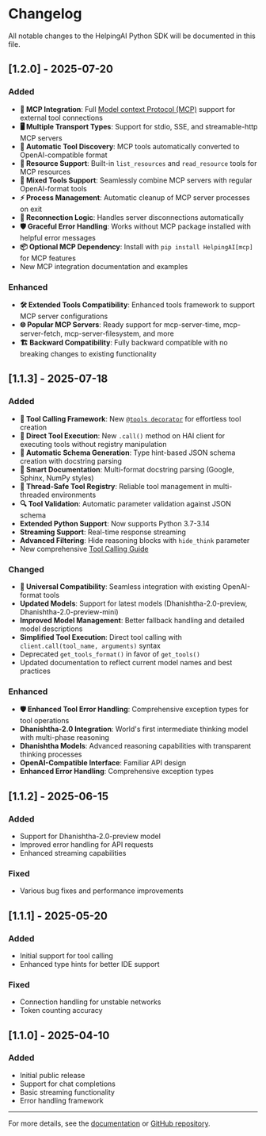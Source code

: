 # Changelog

All notable changes to the HelpingAI Python SDK will be documented in this file.

## [1.2.0] - 2025-07-20

### Added
- **🔌 MCP Integration**: Full [Model context Protocol (MCP)](docs/mcp_integration.md) support for external tool connections
- **🖥️ Multiple Transport Types**: Support for stdio, SSE, and streamable-http MCP servers
- **🔄 Automatic Tool Discovery**: MCP tools automatically converted to OpenAI-compatible format
- **📁 Resource Support**: Built-in `list_resources` and `read_resource` tools for MCP resources
- **🔀 Mixed Tools Support**: Seamlessly combine MCP servers with regular OpenAI-format tools
- **⚡ Process Management**: Automatic cleanup of MCP server processes on exit
- **🔁 Reconnection Logic**: Handles server disconnections automatically
- **🛡️ Graceful Error Handling**: Works without MCP package installed with helpful error messages
- **📦 Optional MCP Dependency**: Install with `pip install HelpingAI[mcp]` for MCP features
- New MCP integration documentation and examples

### Enhanced
- **🛠️ Extended Tools Compatibility**: Enhanced tools framework to support MCP server configurations
- **🌐 Popular MCP Servers**: Ready support for mcp-server-time, mcp-server-fetch, mcp-server-filesystem, and more
- **🏗️ Backward Compatibility**: Fully backward compatible with no breaking changes to existing functionality

## [1.1.3] - 2025-07-18

### Added
- **🔧 Tool Calling Framework**: New [`@tools decorator`](HelpingAI/tools/core.py:144) for effortless tool creation
- **🔄 Direct Tool Execution**: New `.call()` method on HAI client for executing tools without registry manipulation
- **🤖 Automatic Schema Generation**: Type hint-based JSON schema creation with docstring parsing
- **📝 Smart Documentation**: Multi-format docstring parsing (Google, Sphinx, NumPy styles)
- **🧠 Thread-Safe Tool Registry**: Reliable tool management in multi-threaded environments
- **🔍 Tool Validation**: Automatic parameter validation against JSON schema
- **Extended Python Support**: Now supports Python 3.7-3.14
- **Streaming Support**: Real-time response streaming
- **Advanced Filtering**: Hide reasoning blocks with `hide_think` parameter
- New comprehensive [Tool Calling Guide](docs/tool_calling.md)

### Changed
- **🔄 Universal Compatibility**: Seamless integration with existing OpenAI-format tools
- **Updated Models**: Support for latest models (Dhanishtha-2.0-preview, Dhanishtha-2.0-preview-mini)
- **Improved Model Management**: Better fallback handling and detailed model descriptions
- **Simplified Tool Execution**: Direct tool calling with `client.call(tool_name, arguments)` syntax
- Deprecated `get_tools_format()` in favor of `get_tools()`
- Updated documentation to reflect current model names and best practices

### Enhanced
- **🛡️ Enhanced Tool Error Handling**: Comprehensive exception types for tool operations
- **Dhanishtha-2.0 Integration**: World's first intermediate thinking model with multi-phase reasoning
- **Dhanishtha Models**: Advanced reasoning capabilities with transparent thinking processes
- **OpenAI-Compatible Interface**: Familiar API design
- **Enhanced Error Handling**: Comprehensive exception types

## [1.1.2] - 2025-06-15

### Added
- Support for Dhanishtha-2.0-preview model
- Improved error handling for API requests
- Enhanced streaming capabilities

### Fixed
- Various bug fixes and performance improvements

## [1.1.1] - 2025-05-20

### Added
- Initial support for tool calling
- Enhanced type hints for better IDE support

### Fixed
- Connection handling for unstable networks
- Token counting accuracy

## [1.1.0] - 2025-04-10

### Added
- Initial public release
- Support for chat completions
- Basic streaming functionality
- Error handling framework

---

For more details, see the [documentation](docs/) or [GitHub repository](https://github.com/HelpingAI/HelpingAI-python).